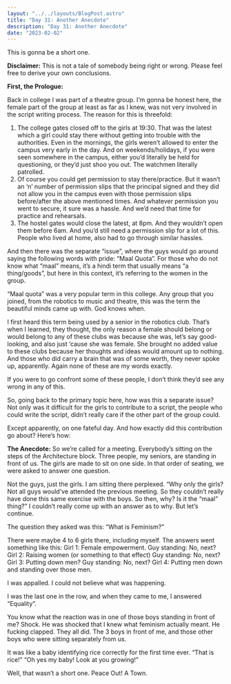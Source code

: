 ```yaml
---
layout: "../../layouts/BlogPost.astro"
title: "Day 31: Another Anecdote"
description: "Day 31: Another Anecdote"
date: "2023-02-02"
---
```


This is gonna be a short one.


**Disclaimer:** 
This is not a tale of somebody being right or wrong. Please feel free to derive your own conclusions. 




**First, the Prologue:**


Back in college I was part of a theatre group. I’m gonna be honest here, the female part of the group at least as far as I knew, was not very involved in the script writing process. The reason for this is threefold: 
1. The college gates closed off to the girls at 19:30. That was the latest which a girl could stay there without getting into trouble with the authorities. Even in the mornings, the girls weren’t allowed to enter the campus very early in the day. And on weekends/holidays, if you were seen somewhere in the campus, either you’d literally be held for questioning, or they’d just shoo you out. The watchmen literally patrolled. 
2. Of course you could get permission to stay there/practice. But it wasn’t an ‘n’ number of permission slips that the principal signed and they did not allow you in the campus even with those permission slips before/after the above mentioned times. And whatever permission you went to secure, it sure was a hassle. And we’d need that time for practice and rehearsals. 
3. The hostel gates would close the latest, at 8pm. And they wouldn’t open them before 6am. And you’d still need a permission slip for a lot of this. People who lived at home, also had to go through similar hassles.  


And then there was the separate “issue”, where the guys would go around saying the following words with pride: “Maal Quota”.
For those who do not know what “maal” means, it’s a hindi term that usually means “a thing/goods”, but here in this context, it’s referring to the women in the group.


“Maal quota” was a very popular term in this college. Any group that you joined, from the robotics to music and theatre, this was the term the beautiful minds came up with. God knows when. 


I first heard this term being used by a senior in the robotics club. That’s when I learned, they thought, the only reason a female should belong or would belong to any of these clubs was because she was, let’s say good-looking, and also just ‘cause she was female. She brought no added value to these clubs because her thoughts and ideas would amount up to nothing. And those who did carry a brain that was of some worth, they never spoke up, apparently. Again none of these are my words exactly. 


If you were to go confront some of these people, I don’t think they’d see any wrong in any of this.


So, going back to the primary topic here, how was this a separate issue? Not only was it difficult for the girls to contribute to a script, the people who could write the script, didn’t really care if the other part of the group could. 


Except apparently, on one fateful day. And how exactly did this contribution go about? Here’s how:


**The Anecdote:**
So we’re called for a meeting. Everybody’s sitting on the steps of the Architecture block. Three people, my seniors, are standing in front of us. The girls are made to sit on one side. In that order of seating, we were asked to answer one question. 


Not the guys, just the girls. I am sitting there perplexed. “Why only the girls? Not all guys would’ve attended the previous meeting. So they couldn’t really have done this same exercise with the boys. So then, why? Is it the “maal” thing?” I couldn’t really come up with an answer as to why. But let’s continue.


The question they asked was this: “What is Feminism?”


There were maybe 4 to 6 girls there, including myself.
The answers went something like this:
Girl 1: Female empowerment.
Guy standing: No, next?
Girl 2: Raising women (or something to that effect)
Guy standing: No, next?
Girl 3: Putting down men?
Guy standing: No, next?
Girl 4: Putting men down and standing over those men.


I was appalled. I could not believe what was happening. 


I was the last one in the row, and when they came to me, I answered “Equality”. 


You know what the reaction was in one of those boys standing in front of me? Shock. He was shocked that I knew what feminism actually meant. He fucking clapped. They all did. The 3 boys in front of me, and those other boys who were sitting separately from us.


It was like a baby identifying rice correctly for the first time ever. “That is rice!” “Oh yes my baby! Look at you growing!”






Well, that wasn’t a short one. Peace Out! A Town.
